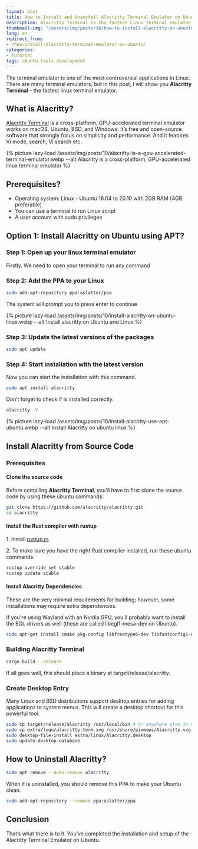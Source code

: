 ```yaml
---
layout: post
title: How to Install and Uninstall Alacritty Terminal Emulator on Ubuntu
description: Alacritty Terminal is the fastest Linux terminal emulator currently available. It makes advantage of the GPU for rendering. Here's how to get it working in Ubuntu or others Linux.
thumbnail-img: "/assets/img/posts/10/how-to-install-alacritty-on-ubuntu.webp"
lang: en
redirect_from:
- /how-install-alacritty-terminal-emulator-on-ubuntu/
categories:
- tutorial
tags: ubuntu tools development
---
```


The terminal emulator is one of the most controversial applications in Linux. There are many terminal emulators, but in this post, I will show you **Alacritty Terminal** - the fastest linux terminal emulator.

<div class="bg-light sidebar-module sidebar-module-inset" id="toc"></div>

## What is Alacritty?

[Alacritty Terminal](https://github.com/alacritty/alacritty) is a cross-platform, GPU-accelerated terminal emulator works on macOS, Ubuntu, BSD, and Windows. It’s free and open-source software that strongly focus on simplicity and performance. And it features Vi mode, search, Vi search etc.

{% picture lazy-load /assets/img/posts/10/alacritty-is-a-gpu-accelerated-terminal-emulator.webp --alt Alacritty is a cross-platform, GPU-accelerated linux terminal emulator %}

## Prerequisites?

* Operating system: Linux - Ubuntu 18.04 to 20.10 with 2GB RAM (4GB preferable)
* You can use a terminal to run Linux script
* A user account with sudo privileges

## Option 1: Install Alacritty on Ubuntu using APT?

### Step 1: Open up your linux terminal emulator

Firstly, We need to open your terminal to run any command

### Step 2: Add the PPA to your Linux

```bash
sudo add-apt-repository ppa:aslatter/ppa
```

The system will prompt you to press enter to continue

{% picture lazy-load /assets/img/posts/10/install-alacritty-on-ubuntu-linux.webp --alt Install alacritty on Ubuntu and Linux %}

### Step 3: Update the latest versions of the packages

```bash
sudo apt update
```

### Step 4: Start installation with the latest version

Now you can start the installation with this command.

```bash
sudo apt install alacritty
```

Don’t forget to check if is installed correctly.

```bash
alacritty -V
```

{% picture lazy-load /assets/img/posts/10/install-alacritty-use-apt-ubuntu.webp --alt Install Alacritty on ubuntu linux %}

## Install Alacritty from Source Code

### Prerequisites

#### Clone the source code

Before compiling **Alacritty Terminal**, you'll have to first clone the source code by using these ubuntu commands:

```bash
git clone https://github.com/alacritty/alacritty.git
cd alacritty
```

#### Install the Rust compiler with rustup

1\. Install [rustup.rs](https://rustup.rs/)

2\. To make sure you have the right Rust compiler installed, run these ubuntu commands:

```bash
rustup override set stable
rustup update stable
```

#### Install Alacritty Dependencies

These are the very minimal requirements for building; however, some installations may require extra dependencies.

If you're using Wayland with an Nvidia GPU, you'll probably want to install the EGL drivers as well (these are called libegl1-mesa-dev on Ubuntu).

```bash
sudo apt-get install cmake pkg-config libfreetype6-dev libfontconfig1-dev libxcb-xfixes0-dev libxkbcommon-dev python3
```

### Building Alacritty Terminal

```bash
cargo build --release
```

If all goes well, this should place a binary at target/release/alacritty.

### Create Desktop Entry

Many Linux and BSD distributions support desktop entries for adding applications to system menus. This will create a desktop shortcut for this powerful tool:

```bash
sudo cp target/release/alacritty /usr/local/bin # or anywhere else in $PATH
sudo cp extra/logo/alacritty-term.svg /usr/share/pixmaps/Alacritty.svg
sudo desktop-file-install extra/linux/Alacritty.desktop
sudo update-desktop-database
```

## How to Uninstall Alacritty?

```bash
sudo apt remove --auto-remove alacritty
```

When it is uninstalled, you should remove this PPA to make your Ubuntu clean.

```bash
sudo add-apt-repository --remove ppa:aslatter/ppa
```

## Conclusion

That’s what there is to it. You’ve completed the installation and setup of the Alacritty Terminal Emulator on Ubuntu.
